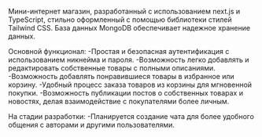 Мини-интернет магазин, разработанный с использованием next.js и TypeScript, стильно оформленный с помощью библиотеки стилей Tailwind CSS. База данных MongoDB обеспечивает надежное хранение данных.

Основной функционал:
-Простая и безопасная аутентификация с использованием никнейма и пароля.
-Возможность легко добавлять и редактировать собственные товары с полными описаниями.
-Возможность добавлять понравившиеся товары в избранное или корзину.
-Удобный процесс заказа товаров из корзины для мгновенной покупки.
-Возможность публикации постов о собственных товарах и новостях, делая взаимодействие с покупателями более личным.


На стадии разработки:
-Планируется создание чата для более удобного общения с авторами и другими пользователями.
